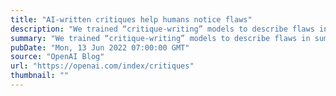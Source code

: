 ```yaml
---
title: "AI-written critiques help humans notice flaws"
description: "We trained “critique-writing” models to describe flaws in summaries. Human evaluators find flaws in summaries much more often when shown our model’s critiques. Larger models are better at self-critiquing, with scale improving critique-writing more than summary-writing. This shows promise for using AI systems to assist human supervision of AI systems on difficult tasks."
summary: "We trained “critique-writing” models to describe flaws in summaries. Human evaluators find flaws in summaries much more often when shown our model’s critiques. Larger models are better at self-critiquing, with scale improving critique-writing more than summary-writing. This shows promise for using AI systems to assist human supervision of AI systems on difficult tasks."
pubDate: "Mon, 13 Jun 2022 07:00:00 GMT"
source: "OpenAI Blog"
url: "https://openai.com/index/critiques"
thumbnail: ""
---
```


